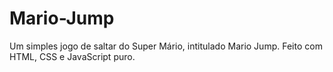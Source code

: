 # Mario-Jump
Um simples jogo de saltar do Super Mário, intitulado Mario Jump. Feito com HTML, CSS e JavaScript puro.

